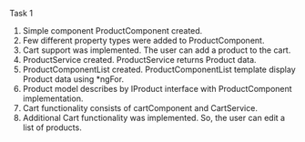 Task 1
1) Simple component ProductComponent created.
2) Few different property types were added to ProductComponent.
3) Cart support was implemented. The user can add a product to the cart.
4) ProductService created. ProductService returns Product data.
5) ProductComponentList created. ProductComponentList template display Product data using *ngFor.
6) Product model describes by IProduct interface with ProductComponent implementation.
7) Cart functionality consists of cartComponent and CartService.
7) Additional Cart functionality was implemented. So, the user can edit a list of products.
